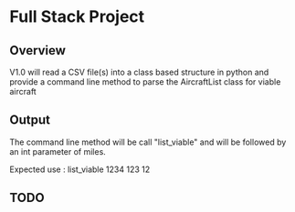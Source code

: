 # Full Stack Project

## Overview

V1.0 will read a CSV file(s) into a class based structure in python and provide a command line method to parse the AircraftList class for viable aircraft

## Output

The command line method will be call "list_viable" and will be followed by an int parameter of miles.

Expected use : list_viable 1234 123 12

## TODO